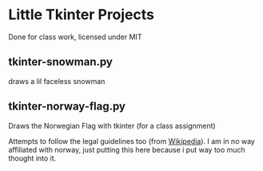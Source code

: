 # Little Tkinter Projects
Done for class work, licensed under MIT
## tkinter-snowman.py
draws a lil faceless snowman

## tkinter-norway-flag.py
Draws the Norwegian Flag with tkinter (for a class assignment)

Attempts to follow the legal guidelines too (from [Wikipedia](https://en.wikipedia.org/wiki/Flag_of_Norway#Legal_definition)).
I am in no way affiliated with norway, just putting this here because i put way too much thought into it.
